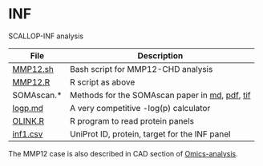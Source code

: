 # INF
SCALLOP-INF analysis

File    | Description
--------|---------------------------------------------------------------
[MMP12.sh](doc/MMP12.sh) | Bash script for MMP12-CHD analysis
[MMP12.R](doc/MMP12.R) | R script as above
SOMAscan.* | Methods for the SOMAscan paper in [md](doc/SOMAscan.md), [pdf](doc/SOMAscan.pdf), [tif](doc/SOMAscan.tif)
[logp.md](doc/logp.md) | A very competitive -log(p) calculator
[OLINK.R](doc/OLINK.R) | R program to read protein panels
[inf1.csv](doc/inf1.csv) | UniProt ID, protein, target for the INF panel

The MMP12 case is also described in CAD section of [Omics-analysis](https://github.com/jinghuazhao/Omics-analysis).
